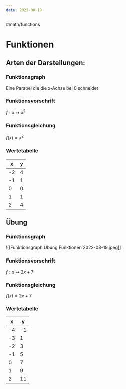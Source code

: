 ```yaml
---
date: 2022-08-19
---
```

#math/functions
# Funktionen
## Arten der Darstellungen: 
### Funktionsgraph
Eine Parabel die die x-Achse bei 0 schneidet
### Funktionsvorschrift
$f: x \mapsto x^2$
### Funktionsgleichung
$f(x)=x^2$
### Wertetabelle
x | y
--|--
-2| 4
-1| 1
0 | 0
1 | 1
2 | 4

## Übung
### Funktionsgraph
![[Funktionsgraph Übung Funktionen 2022-08-19.jpeg]]
### Funktionsvorschrift
$f: x \mapsto 2x+7$
### Funktionsgleichung
$f(x) = 2x + 7$
### Wertetabelle
x | y
--|--
-4|-1
-3| 1
-2| 3
-1| 5
0 | 7
1 | 9
2 | 11